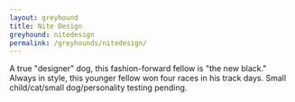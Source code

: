 ```yaml
---
layout: greyhound
title: Nite Design
greyhound: nitedesign
permalink: /greyhounds/nitedesign/
---
```


A true "designer" dog, this fashion-forward fellow is "the new black."  Always in style, this younger fellow
won four races in his track days.  Small child/cat/small dog/personality testing pending. 
